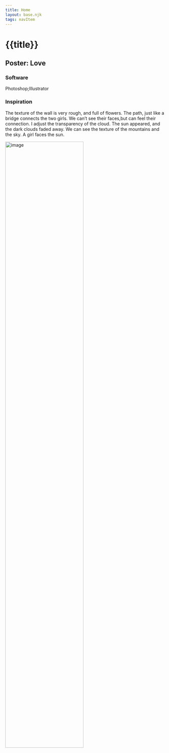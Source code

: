 ```yaml
---
title: Home
layout: base.njk
tags: navItem
---
```

# {{title}}
  <div class="detailpage">   
 <div class="description"> 
    <h2 class="dptitle">Poster: Love</h2>  
   <h3 class="projectdetail">Software</h3>
   <p class="dpword">Photoshop;Illustrator</p>
  <h3 class="projectdetail">Inspiration</h3>
   <p class="dpword"> The texture of the wall is very rough, and full of flowers. The path, just like a bridge connects the two girls. We can’t see their faces,but can feel their connection. I adjust the transparency of the cloud. The sun appeared, and the dark clouds faded away. We can see the texture of the mountains and the sky. A girl faces the sun. </p>
 </div>  
   <div class="dpimages-width"> 
   <img src="images/girl-poster.jpg"  class="dp" alt="image" style="width:70%"></div>
    </div>

